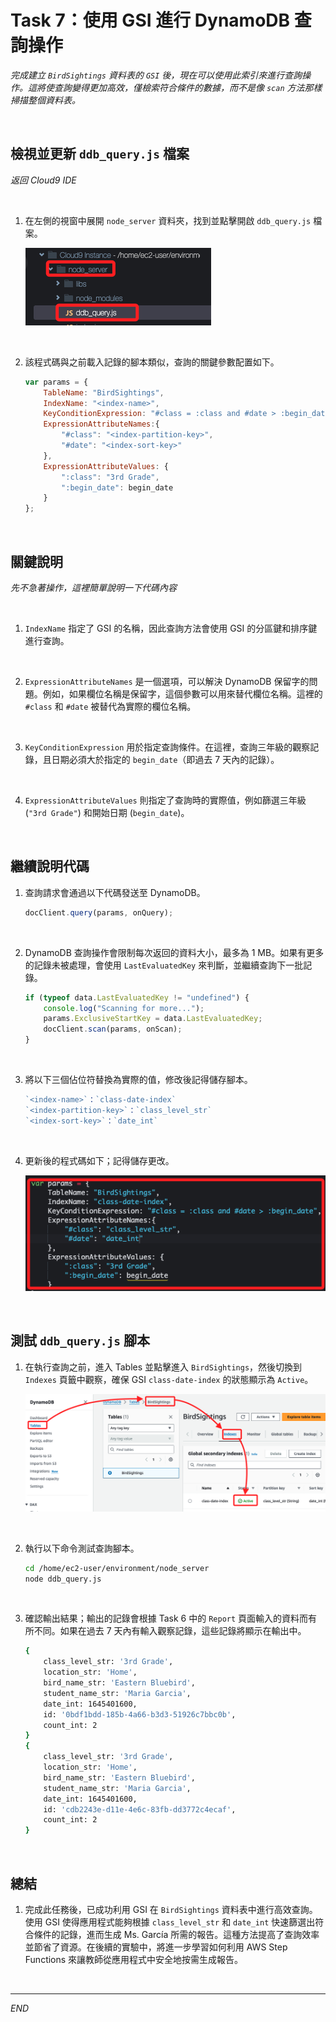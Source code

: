 # Task 7：使用 GSI 進行 DynamoDB 查詢操作

_完成建立 `BirdSightings` 資料表的 `GSI` 後，現在可以使用此索引來進行查詢操作。這將使查詢變得更加高效，僅檢索符合條件的數據，而不是像 `scan` 方法那樣掃描整個資料表。_

<br>

## 檢視並更新 `ddb_query.js` 檔案

_返回 Cloud9 IDE_

<br>

1. 在左側的視窗中展開 `node_server` 資料夾，找到並點擊開啟 `ddb_query.js` 檔案。

    ![](images/img_52.png)

<br>

2. 該程式碼與之前載入記錄的腳本類似，查詢的關鍵參數配置如下。

    ```javascript
    var params = {
        TableName: "BirdSightings",
        IndexName: "<index-name>",
        KeyConditionExpression: "#class = :class and #date > :begin_date",
        ExpressionAttributeNames:{
            "#class": "<index-partition-key>",
            "#date": "<index-sort-key>"
        },
        ExpressionAttributeValues: {
            ":class": "3rd Grade",
            ":begin_date": begin_date
        }
    };
    ```

<br>

## 關鍵說明

_先不急著操作，這裡簡單說明一下代碼內容_

<br>

1. `IndexName` 指定了 GSI 的名稱，因此查詢方法會使用 GSI 的分區鍵和排序鍵進行查詢。

<br>

2. `ExpressionAttributeNames` 是一個選項，可以解決 DynamoDB 保留字的問題。例如，如果欄位名稱是保留字，這個參數可以用來替代欄位名稱。這裡的 `#class` 和 `#date` 被替代為實際的欄位名稱。

<br>

3. `KeyConditionExpression` 用於指定查詢條件。在這裡，查詢三年級的觀察記錄，且日期必須大於指定的 `begin_date`（即過去 7 天內的記錄）。

<br>

4. `ExpressionAttributeValues` 則指定了查詢時的實際值，例如篩選三年級 (`"3rd Grade"`) 和開始日期 (`begin_date`)。

<br>

## 繼續說明代碼

1. 查詢請求會通過以下代碼發送至 DynamoDB。

    ```javascript
    docClient.query(params, onQuery);
    ```

<br>

2. DynamoDB 查詢操作會限制每次返回的資料大小，最多為 1 MB。如果有更多的記錄未被處理，會使用 `LastEvaluatedKey` 來判斷，並繼續查詢下一批記錄。

    ```javascript
    if (typeof data.LastEvaluatedKey != "undefined") {
        console.log("Scanning for more...");
        params.ExclusiveStartKey = data.LastEvaluatedKey;
        docClient.scan(params, onScan);
    }
    ```

<br>

3. 將以下三個佔位符替換為實際的值，修改後記得儲存腳本。

    ```javascript
    `<index-name>`：`class-date-index`
    `<index-partition-key>`：`class_level_str`
    `<index-sort-key>`：`date_int`
    ```

<br>

4. 更新後的程式碼如下；記得儲存更改。

    ![](images/img_53.png)

<br>

## 測試 `ddb_query.js` 腳本

1. 在執行查詢之前，進入 Tables 並點擊進入 `BirdSightings`，然後切換到 `Indexes` 頁籤中觀察，確保 GSI `class-date-index` 的狀態顯示為 `Active`。

    ![](images/img_54.png)

<br>

2. 執行以下命令測試查詢腳本。

    ```bash
    cd /home/ec2-user/environment/node_server
    node ddb_query.js
    ```

<br>

3. 確認輸出結果；輸出的記錄會根據 Task 6 中的 `Report` 頁面輸入的資料而有所不同。如果在過去 7 天內有輸入觀察記錄，這些記錄將顯示在輸出中。

    ```bash
    {
        class_level_str: '3rd Grade',
        location_str: 'Home',
        bird_name_str: 'Eastern Bluebird',
        student_name_str: 'Maria Garcia',
        date_int: 1645401600,
        id: '0bdf1bdd-185b-4a66-b3d3-51926c7bbc0b',
        count_int: 2
    }
    {
        class_level_str: '3rd Grade',
        location_str: 'Home',
        bird_name_str: 'Eastern Bluebird',
        student_name_str: 'Maria Garcia',
        date_int: 1645401600,
        id: 'cdb2243e-d11e-4e6c-83fb-dd3772c4ecaf',
        count_int: 2
    }
    ```

<br>

## 總結

1. 完成此任務後，已成功利用 GSI 在 `BirdSightings` 資料表中進行高效查詢。使用 GSI 使得應用程式能夠根據 `class_level_str` 和 `date_int` 快速篩選出符合條件的記錄，進而生成 Ms. García 所需的報告。這種方法提高了查詢效率並節省了資源。在後續的實驗中，將進一步學習如何利用 AWS Step Functions 來讓教師從應用程式中安全地按需生成報告。

<br>

___

_END_
